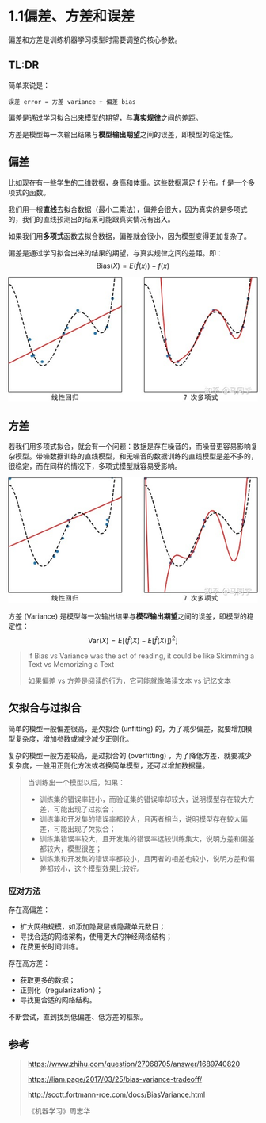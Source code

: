 # 1.1偏差、方差和误差

偏差和方差是训练机器学习模型时需要调整的核心参数。

## TL:DR

简单来说是：

`误差 error = 方差 variance + 偏差 bias`

偏差是通过学习拟合出来模型的期望，与**真实规律**之间的差距。

方差是模型每一次输出结果与**模型输出期望**之间的误差，即模型的稳定性。

## 偏差

比如现在有一些学生的二维数据，身高和体重。这些数据满足 f 分布。f 是一个多项式的函数。

我们用一根**直线**去拟合数据（最小二乘法），偏差会很大，因为真实的是多项式的，我们的直线预测出的结果可能跟真实情况有出入。

如果我们用**多项式**函数去拟合数据，偏差就会很小，因为模型变得更加复杂了。

偏差是通过学习拟合出来的结果的期望，与真实规律之间的差距。即：
$$
\mathrm {Bias}(X) = E(\hat{f}(x)) - f(x)
$$


![img](../img/20210624114952.jpeg)

## 方差

若我们用多项式拟合，就会有一个问题：数据是存在噪音的，而噪音更容易影响复杂模型。带噪数据训练的直线模型，和无噪音的数据训练的直线模型是差不多的，很稳定，而在同样的情况下，多项式模型就容易受影响。

![img](../img/20210624114911.jpeg)



方差 (Variance) 是模型每一次输出结果与**模型输出期望**之间的误差，即模型的稳定性：
$$
\mathrm {Var}(X) = E[(\hat f(X) - E[\hat f(X)])^2]
$$


> If Bias vs Variance was the act of reading, it could be like Skimming a Text vs Memorizing a Text
>
> 如果偏差 vs 方差是阅读的行为，它可能就像略读文本 vs 记忆文本

## 欠拟合与过拟合

简单的模型一般偏差很高，是欠拟合 (unfitting) 的，为了减少偏差，就要增加模型复杂度，增加参数或减少减少正则化。

复杂的模型一般方差较高，是过拟合的 (overfitting) ，为了降低方差，就要减少复杂度，一般用正则化方法或者换简单模型，还可以增加数据量。

> 当训练出一个模型以后，如果：
>
> * 训练集的错误率较小，而验证集的错误率却较大，说明模型存在较大方差，可能出现了过拟合；
> * 训练集和开发集的错误率都较大，且两者相当，说明模型存在较大偏差，可能出现了欠拟合；
> * 训练集错误率较大，且开发集的错误率远较训练集大，说明方差和偏差都较大，模型很差；
> * 训练集和开发集的错误率都较小，且两者的相差也较小，说明方差和偏差都较小，这个模型效果比较好。

### 应对方法

存在高偏差：

* 扩大网络规模，如添加隐藏层或隐藏单元数目；
* 寻找合适的网络架构，使用更大的神经网络结构；
* 花费更长时间训练。

存在高方差：

* 获取更多的数据；
* 正则化（regularization）；
* 寻找更合适的网络结构。

不断尝试，直到找到低偏差、低方差的框架。

## 参考

> https://www.zhihu.com/question/27068705/answer/1689740820
>
> https://liam.page/2017/03/25/bias-variance-tradeoff/
>
> http://scott.fortmann-roe.com/docs/BiasVariance.html
>
> 《机器学习》周志华

